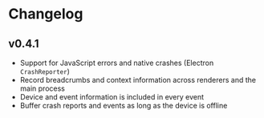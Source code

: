# Changelog

## v0.4.1

* Support for JavaScript errors and native crashes (Electron `CrashReporter`)
* Record breadcrumbs and context information across renderers and the main
  process
* Device and event information is included in every event
* Buffer crash reports and events as long as the device is offline
